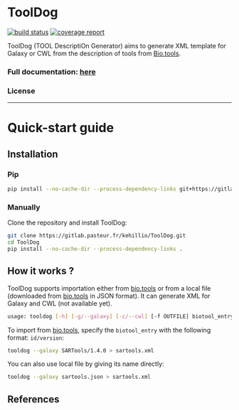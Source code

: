 # ToolDog

[![build status](https://gitlab.pasteur.fr/kehillio/ToolDog/badges/master/build.svg)](https://gitlab.pasteur.fr/kehillio/ToolDog/commits/master)
[![coverage report](https://gitlab.pasteur.fr/kehillio/ToolDog/badges/master/coverage.svg)](https://gitlab.pasteur.fr/kehillio/ToolDog/commits/master)

ToolDog (TOOL DescriptiOn Generator) aims to generate XML template for Galaxy or CWL from the description of tools from [Bio.tools](https://bio.tools).

### Full documentation: [here]()

### License

------------------------

# Quick-start guide

## Installation

### Pip

```bash
pip install --no-cache-dir --process-dependency-links git+https://gitlab.pasteur.fr/kehillio/ToolDog.git#egg=tooldog
```

### Manually

Clone the repository and install ToolDog:

```bash
git clone https://gitlab.pasteur.fr/kehillio/ToolDog.git
cd ToolDog
pip install --no-cache-dir --process-dependency-links .
```

## How it works ?

ToolDog supports importation either from [bio.tools](https://bio.tools) or from a local file (downloaded from [bio.tools](https://bio.tools) in JSON format). It can generate XML for Galaxy and CWL (not available yet).

```bash
usage: tooldog [-h] [-g/--galaxy] [-c/--cwl] [-f OUTFILE] biotool_entry
```

To import from [bio.tools](https://bio.tools), specify the `biotool_entry` with the following format: `id/version`:

```bash
tooldog --galaxy SARTools/1.4.0 > sartools.xml
```

You can also use local file by giving its name directly:

```bash
tooldog --galaxy sartools.json > sartools.xml
```

## References
